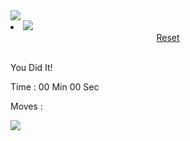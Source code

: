 <!DOCTYPE html>
<html lang="en" >
<head>
  <meta charset="UTF-8">
  <title>Puzzle</title>
  <meta name="viewport" content="user-scalable=no, width=device-width, initial-scale=1, maximum-scale=1.0,  minimum-scale=1, shrink-to-fit=yes">
    <meta name="apple-mobile-web-app-capable" content="yes">
    <link rel="stylesheet" href="puzzle.css">

</head>
<body>

<div id="container">	
	<a href="#" ><img class="start-image start" src="start2.png"></a>
	<div class="box">	
		<div class="me full"></div>
	</div>
	<div class="pre_img">	
		<li data-bid="0"><img src="polarbear.png"></li>
		<!--<li data-bid="1"><img src="https://preview.ibb.co/kWOEt6/minion.png"></li>
		<li data-bid="2"><img src="https://preview.ibb.co/e0Rv0m/ab.jpg"></li>	
				<input type="file" name="image" id="file1" style="display: none"> -->
	</div>
	<div align="center"><a href="#" class="button reset" align="center">Reset</a></div>
</div>

<div class="score-container" >
	<div class="score">
		<p id="scr_head"><br>You Did It! </p>
		<p id="scr_time"> Time : <span id="min">00</span> Min <span id="sec">00</span> Sec</p>
		<p id="scr_moves"> Moves : <span id="moves"></span></p>
        <div class="ok-container"> <img class="ok-button" src="ok.png"> </div>
	</div>
</div>

  <script src='https://cdnjs.cloudflare.com/ajax/libs/jquery/3.2.1/jquery.min.js'></script><script  src="puzzle.js"></script>

</body>
</html>

  
